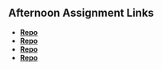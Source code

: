 ## Afternoon Assignment Links

* **[Repo](https://github.com/Previterror/vueminer)**
* **[Repo](https://github.com/Previterror/fineart)**
* **[Repo](https://github.com/Previterror/<ASSIGNMENT_REPO>)**
* **[Repo](https://github.com/Previterror/<ASSIGNMENT_REPO>)**

